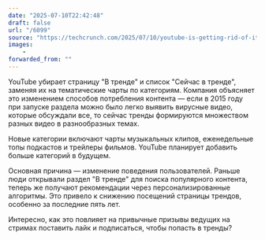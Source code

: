 ```yaml
---
date: "2025-07-10T22:42:48"
draft: false
url: "/6099"
source: "https://techcrunch.com/2025/07/10/youtube-is-getting-rid-of-its-trending-page-and-trending-now-list/"
images:
    -
forwarded_from: ""
---
```


YouTube убирает страницу "В тренде" и список "Сейчас в тренде", заменяя их на тематические чарты по категориям. Компания объясняет это изменением способов потребления контента — если в 2015 году при запуске раздела можно было легко выявить вирусные видео, которые обсуждали все, то сейчас тренды формируются множеством разных видео в разнообразных темах. 

Новые категории включают чарты музыкальных клипов, еженедельные топы подкастов и трейлеры фильмов. YouTube планирует добавить больше категорий в будущем.

Основная причина — изменение поведения пользователей. Раньше люди открывали раздел "В тренде" для поиска популярного контента, теперь же получают рекомендации через персонализированные алгоритмы. Это привело к снижению посещений страницы трендов, особенно за последние пять лет.

Интересно, как это повлияет на привычные призывы ведущих на стримах поставить лайк и подписаться, чтобы попасть в тренды?
